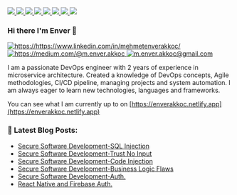 <a href="#" target="_blank">
    <img src="https://img.shields.io/badge/Linux-FCC624?style=for-the-badge&logo=linux&logoColor=black">
</a>
<a href="#" target="_blank">
    <img src="https://img.shields.io/badge/React_Native-20232A?style=for-the-badge&logo=react&logoColor=61DAFB">
</a>
<a href="#" target="_blank">
    <img src="https://img.shields.io/badge/Python-FFD43B?style=for-the-badge&logo=python&logoColor=darkgreen">
</a>
<a href="#" target="_blank">
    <img src="https://img.shields.io/badge/azure-%230072C6.svg?style=for-the-badge&logo=microsoftazure&logoColor=white">
</a>
<a href="#" target="_blank">
    <img src="https://img.shields.io/badge/Elastic_Search-005571?style=for-the-badge&logo=elasticsearch&logoColor=white">
</a>
<a href="#" target="_blank">
    <img src="https://img.shields.io/badge/Grafana-F2F4F9?style=for-the-badge&logo=grafana&logoColor=orange&labelColor=F2F4F9">
</a>
<a href="#" target="_blank">
    <img src="https://img.shields.io/badge/gitlab-%23181717.svg?style=for-the-badge&logo=gitlab&logoColor=white">
</a>
<a href="#" target="_blank">
    <img src="https://img.shields.io/badge/kubernetes-326ce5.svg?&style=for-the-badge&logo=kubernetes&logoColor=white">
</a>

<br />

### Hi there I'm Enver 👋 

<a href="https://www.linkedin.com/in/mehmetenverakkoc/" target="_blank">
    <img src="https://img.shields.io/badge/%20-linkedin-0072b1" alt="https://https://www.linkedin.com/in/mehmetenverakkoc/">
</a>
<a href="https://medium.com/@m.enver.akkoc" target="_blank">
    <img src="https://img.shields.io/badge/%20-medium-black" alt="https://medium.com/@m.enver.akkoc">
</a>
<a href="mailto:m.enver.akkoc@gmail.com" target="_blank">
    <img src="https://img.shields.io/badge/%20-gmail-B23121" alt="m.enver.akkoc@gmail.com">
</a>


I am a passionate DevOps engineer with 2 years of experience in microservice architecture. Created a knowledge of DevOps concepts, Agile methodologies, CI/CD pipeline, managing projects and system automation. I am always eager to learn new technologies, languages and frameworks.

You can see what I am currently up to on [https://enverakkoc.netlify.app](https://enverakkoc.netlify.app)


### 📕 Latest Blog Posts:

- [Secure Software Development-SQL Injection](https://medium.com/@m.enver.akkoc/secure-software-development-sql-injections-880fbcaf1473)
- [Secure Software Development-Trust No Input](https://medium.com/@m.enver.akkoc/secure-software-development-trust-no-input-90eb6c5e7c39)
- [Secure Software Development-Code Injection](https://medium.com/@m.enver.akkoc/secure-software-development-code-injection-ae94496fd559)
- [Secure Software Development-Business Logic Flaws](https://medium.com/@m.enver.akkoc/secure-software-development-business-logic-flaws-2305bdd3344b)
- [Secure Software Development-Auth.](https://medium.com/@m.enver.akkoc/secure-software-development-authentication-62452d26405b)
- [React Native and Firebase Auth.](https://medium.com/@m.enver.akkoc/react-native-and-firebase-authentication-b9c4b40b5409)

<br />



